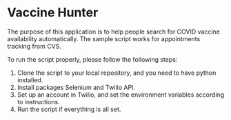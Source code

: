 # Vaccine Hunter

The purpose of this application is to help people search for COVID vaccine availability automatically. The sample script works for appointments tracking from CVS.

To run the script properly, please follow the following steps:
1) Clone the script to your local repository, and you need to have python installed.
2) Install packages Selenium and Twilio API.
3) Set up an account in Twilio, and set the environment variables according to instructions. 
4) Run the script if everything is all set.

